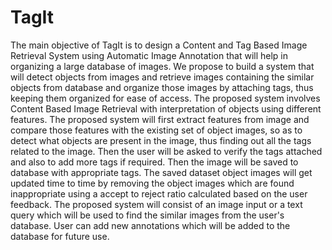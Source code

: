 TagIt
=====

The main objective of TagIt is to design a Content and Tag Based Image Retrieval System using Automatic Image Annotation that will help in organizing a large database of images. We propose to build a system that will detect objects from images and retrieve images containing the similar objects from database and organize those images by attaching tags, thus keeping them organized for ease of access. The proposed system involves Content Based Image Retrieval with interpretation of objects using different features. The proposed system will first extract features from image and compare those features with the existing set of object images, so as to detect what objects are present in the image, thus finding out all the tags related to the image. Then the user will be asked to verify the tags attached and also to add more tags if required. Then the image will be
saved to database with appropriate tags. The saved dataset object images will get updated time to time by removing the object images which are found inappropriate using a accept to reject ratio calculated based on the user feedback.
The proposed system will consist of an image input or a text query which will be used to find the similar images from the user's database. User can add new annotations which will be added to the database for future use.
